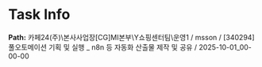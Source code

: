 # Task Info

**Path:** 카페24(주)\본사사업장\[CG]MI본부\Y쇼핑센터팀\운영1 / msson / [340294] 풀오토메이션 기획 및 실행 _ n8n 등 자동화 산출물 제작 및 공유 / 2025-10-01_00-00-00

